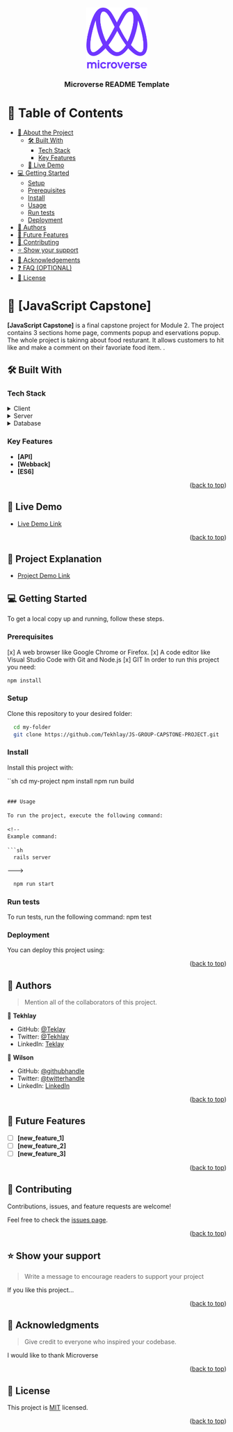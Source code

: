 <a name="readme-top"></a>



<div align="center">
  
  <img src="murple_logo.png" alt="logo" width="140"  height="auto" />
  <br/>

  <h3><b>Microverse README Template</b></h3>

</div>

<!-- TABLE OF CONTENTS -->

# 📗 Table of Contents

- [📖 About the Project](#about-project)
  - [🛠 Built With](#built-with)
    - [Tech Stack](#tech-stack)
    - [Key Features](#key-features)
  - [🚀 Live Demo](#live-demo)
- [💻 Getting Started](#getting-started)
  - [Setup](#setup)
  - [Prerequisites](#prerequisites)
  - [Install](#install)
  - [Usage](#usage)
  - [Run tests](#run-tests)
  - [Deployment](#triangular_flag_on_post-deployment)
- [👥 Authors](#authors)
- [🔭 Future Features](#future-features)
- [🤝 Contributing](#contributing)
- [⭐️ Show your support](#support)
- [🙏 Acknowledgements](#acknowledgements)
- [❓ FAQ (OPTIONAL)](#faq)
- [📝 License](#license)

<!-- PROJECT DESCRIPTION -->

# 📖 [JavaScript Capstone] <a name="about-project"></a>

**[JavaScript Capstone]** is a final capstone project for Module 2. The project contains 3 sections home page, comments popup and eservations popup. The whole project is takinng about food resturant. It allows customers to hit like and make a comment on their favoriate food item. .

## 🛠 Built With <a name="built-with"></a>

### Tech Stack <a name="tech-stack"></a>

<details>
  <summary>Client</summary>
  <ul>
    <li><a href="https://reactjs.org/">HTML</a></li>
     <li><a href="https://reactjs.org/">CSS</a></li>
      <li><a href="https://reactjs.org/">JavaScript</a></li>
  </ul>
</details>

<details>
  <summary>Server</summary>
  <ul>
    <li><a href="https://expressjs.com/">No for now</a></li>
  </ul>
</details>

<details>
<summary>Database</summary>
  <ul>
    <li><a href="https://www.postgresql.org/">Web based API</a></li>
  </ul>
</details>

<!-- Features -->

### Key Features <a name="key-features"></a>

- **[API]**
- **[Webback]**
- **[ES6]**

<p align="right">(<a href="#readme-top">back to top</a>)</p>

<!-- LIVE DEMO -->

## 🚀 Live Demo <a name="live-demo"></a>

- [Live Demo Link](https://tekhlay.github.io/JS-GROUP-CAPSTONE-PROJECT/dist/)

<p align="right">(<a href="#readme-top">back to top</a>)</p>

## 🚀 Project Explanation <a name="live-demo"></a>

- [Project Demo Link](https://drive.google.com/file/d/19J61oNaxAvmaoElUyvMXjnlLAXa_ATva/view?usp=share_link)

<!-- GETTING STARTED -->

## 💻 Getting Started <a name="getting-started"></a>

To get a local copy up and running, follow these steps.

### Prerequisites

[x] A web browser like Google Chrome or Firefox.
[x] A code editor like Visual Studio Code with Git and Node.js
[x] GIT
In order to run this project you need:


```sh
npm install
```

### Setup

Clone this repository to your desired folder:

```sh
  cd my-folder
  git clone https://github.com/Tekhlay/JS-GROUP-CAPSTONE-PROJECT.git
```

### Install

Install this project with:


``sh
cd my-project
npm install
npm run build

````

### Usage

To run the project, execute the following command:

<!--
Example command:

```sh
  rails server
````

--->

```sh
  npm run start
```

### Run tests

To run tests, run the following command: npm test

### Deployment

You can deploy this project using:


<p align="right">(<a href="#readme-top">back to top</a>)</p>

<!-- AUTHORS -->

## 👥 Authors <a name="authors"></a>

> Mention all of the collaborators of this project.

👤 **Tekhlay**

- GitHub: [@Teklay](https://github.com/Tekhlay)
- Twitter: [@Tekhlay](https://twitter.com/TekhlayB12)
- LinkedIn: [Teklay](https://www.linkedin.com/in/teklay-birhane-20b64a18a/)

👤 **Wilson**

- GitHub: [@githubhandle](https://github.com/willy836)
- Twitter: [@twitterhandle](https://twitter.com/Kimiri836)
- LinkedIn: [LinkedIn](https://www.linkedin.com/in/wilson-kimiri-420396235/)

<p align="right">(<a href="#readme-top">back to top</a>)</p>

<!-- FUTURE FEATURES -->

## 🔭 Future Features <a name="future-features"></a>

- [ ] **[new_feature_1]**
- [ ] **[new_feature_2]**
- [ ] **[new_feature_3]**

<p align="right">(<a href="#readme-top">back to top</a>)</p>

<!-- CONTRIBUTING -->

## 🤝 Contributing <a name="contributing"></a>

Contributions, issues, and feature requests are welcome!

Feel free to check the [issues page](../../issues/).

<p align="right">(<a href="#readme-top">back to top</a>)</p>

<!-- SUPPORT -->

## ⭐️ Show your support <a name="support"></a>

> Write a message to encourage readers to support your project

If you like this project...

<p align="right">(<a href="#readme-top">back to top</a>)</p>

<!-- ACKNOWLEDGEMENTS -->

## 🙏 Acknowledgments <a name="acknowledgements"></a>

> Give credit to everyone who inspired your codebase.

I would like to thank Microverse

<p align="right">(<a href="#readme-top">back to top</a>)</p>

## 📝 License <a name="license"></a>

This project is [MIT](./LICENSE) licensed.


<p align="right">(<a href="#readme-top">back to top</a>)</p>
